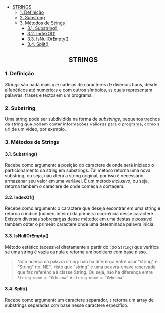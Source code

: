 
<!-- @import "[TOC]" {cmd="toc" depthFrom=1 depthTo=6 orderedList=false} -->

<!-- code_chunk_output -->

- [STRINGS](#centerstringscenter)
  - [1. Definição](#1-definição)
  - [2. Substring](#2-substring)
  - [3. Métodos de Strings](#3-métodos-de-strings)
    - [3.1. Substring()](#31-substring)
    - [3.2. IndexOf()](#32-indexof)
    - [3.3. IsNullOrEmpty()](#33-isnullorempty)
    - [3.4. Split()](#34-split)

<!-- /code_chunk_output -->

## <center>STRINGS</center>
### 1. Definição
*Strings* são nada mais que cadeias de caracteres de diversos tipos, desde alfabéticos até numéricos e com outros símbolos, as quais representam palavras, frases e textos em um programa. 

### 2. Substring
Uma string pode ser subdividida na forma de *substrings*, pequenos trechos da string que podem conter informações valiosas para o programa, como a url de um vídeo, por exemplo.

### 3. Métodos de Strings

#### 3.1. Substring()
Recebe como argumento a posição do caractere de onde será iniciado o particionamento da string em substrings. Tal método retorna uma nova substring, ou seja, não altera a string original, por isso é necessário armazenar seu valor em uma variável. É um método *inclusivo*, ou seja, retorna também o caractere de onde começa a contagem.

#### 3.2. IndexOf()
Recebe como argumento o caractere que deseja encontrar em uma string e retorna o índice (número inteiro) da primeira ocorrência desse caractere.
Existem diversas sobrecargas desse método; em uma destas é possível também obter o primeiro caractere onde uma determinada palavra inicia.

#### 3.3. IsNullOrEmpty()
Método estático (acessível diretamente a partir do tipo `String`) que verifica se uma string é vazia ou nula e retorna um booleano com base nisso.
> Nota acerca da palavra string: não há diferença entre usar "string" e "String" no .NET, visto que "string" é uma palavra-chave reservada que faz referência à classe String. Ou seja, não há diferença entre `String nome = "Gehenna"` e `string nome = "Gehenna"`.

#### 3.4. Split()
Recebe como argumento um caractere separador, e retorna um array de substrings separadas com base nesse caractere específico.
